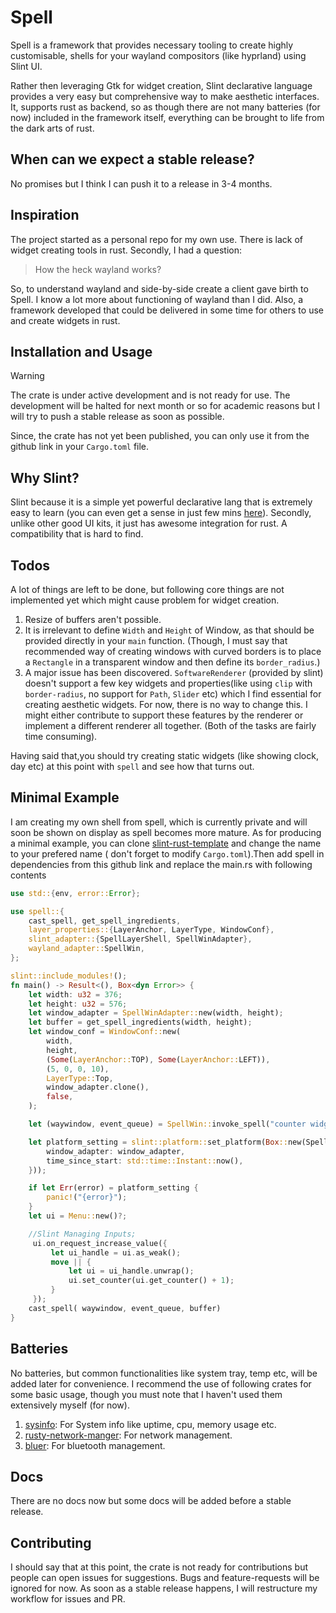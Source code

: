 # Spell

Spell is a framework that provides necessary tooling to create highly customisable,
shells for your wayland compositors (like hyprland) using Slint UI.

Rather then leveraging Gtk for widget creation, Slint declarative language provides
a very easy but comprehensive way to make aesthetic interfaces. It, supports rust
as backend, so as though there are not many batteries (for now) included
in the framework itself, everything can be brought to life from the dark arts of
rust.

## When can we expect a stable release?

No promises but I think I can push it to a release in 3-4 months.

## Inspiration

The project started as a personal repo for my own use. There is lack of widget
creating tools in rust. Secondly, I had a question:
> How the heck wayland works?

So, to understand wayland and side-by-side create a client gave birth to Spell.
I know a lot more about functioning of wayland than I did. Also, a framework
developed that could be delivered in some time for others to use and create widgets
in rust.

## Installation and Usage

> [!WARNING]
> The crate is under active development and is not ready for use. The development will
> be halted for next month or so for academic reasons but I will try to push a stable release
> as soon as possible.

Since, the crate has not yet been published, you can only use it from the github link in
your `Cargo.toml` file.

## Why Slint?

Slint because it is a simple yet powerful declarative lang that is extremely
easy to learn (you can even get a sense in just few mins [here](https://docs.slint.dev/latest/docs/slint/guide/language/concepts/slint-language/)). Secondly, unlike
other good UI kits, it just has awesome integration for rust. A compatibility that
is hard to find.

## Todos

A lot of things are left to be done, but following core things are not implemented yet
which might cause problem for widget creation.

1. Resize of buffers aren't possible.
2. It is irrelevant to define `Width` and `Height` of Window, as that
should be provided directly in your `main` function. (Though, I must say that recommended way of creating windows with curved borders is to place a `Rectangle` in a transparent window and then define its `border_radius`.)
3. A major issue has been discovered. `SoftwareRenderer` (provided by slint)
doesn't support a few key widgets and properties(like using `clip` with `border-radius`, no support for `Path`, `Slider` etc) which I find essential for creating aesthetic widgets. For now, there is no way to change this. I might either contribute to support these features by the renderer or implement a different renderer all together. (Both of the tasks are fairly time consuming).

Having said that,you should try creating static widgets (like showing clock, day etc) at
this point with `spell` and see how that turns out.

## Minimal Example

I am creating my own shell from spell, which is currently private and will soon be shown
on display as spell becomes more mature. As for producing a minimal example, you can clone
[slint-rust-template](https://github.com/slint-ui/slint-rust-template/blob/main/src/main.rs) and change the name to your prefered name ( don't forget to modify `Cargo.toml`).Then add spell in dependencies
from this github link and replace the main.rs with following contents

```rust
use std::{env, error::Error};

use spell::{
    cast_spell, get_spell_ingredients,
    layer_properties::{LayerAnchor, LayerType, WindowConf},
    slint_adapter::{SpellLayerShell, SpellWinAdapter},
    wayland_adapter::SpellWin,
};

slint::include_modules!();
fn main() -> Result<(), Box<dyn Error>> {
    let width: u32 = 376;
    let height: u32 = 576;
    let window_adapter = SpellWinAdapter::new(width, height);
    let buffer = get_spell_ingredients(width, height);
    let window_conf = WindowConf::new(
        width,
        height,
        (Some(LayerAnchor::TOP), Some(LayerAnchor::LEFT)),
        (5, 0, 0, 10),
        LayerType::Top,
        window_adapter.clone(),
        false,
    );

    let (waywindow, event_queue) = SpellWin::invoke_spell("counter widget", window_conf);

    let platform_setting = slint::platform::set_platform(Box::new(SpellLayerShell {
        window_adapter: window_adapter,
        time_since_start: std::time::Instant::now(),
    }));

    if let Err(error) = platform_setting {
        panic!("{error}");
    }
    let ui = Menu::new()?;

    //Slint Managing Inputs;
     ui.on_request_increase_value({
         let ui_handle = ui.as_weak();
         move || {
             let ui = ui_handle.unwrap();
             ui.set_counter(ui.get_counter() + 1);
         }
     });
    cast_spell( waywindow, event_queue, buffer)
}
```

## Batteries

No batteries, but common functionalities like system tray, temp etc, will be added later for
convenience. I recommend the use of following crates for some basic usage, though you must note
that I haven't used them extensively myself (for now).

1. [sysinfo](https://crates.io/crates/sysinfo): For System info like uptime, cpu, memory usage etc.
2. [rusty-network-manger](https://crates.io/crates/rusty_network_manager): For network management.
3. [bluer](https://docs.rs/bluer/latest/bluer/): For bluetooth management.

## Docs

There are no docs now but some docs will be added before a stable release.

## Contributing

I should say that at this point, the crate is not ready for contributions but people can open
issues for suggestions. Bugs and feature-requests will be ignored for now. As soon as a stable
release happens, I will restructure my workflow for issues and PR.
